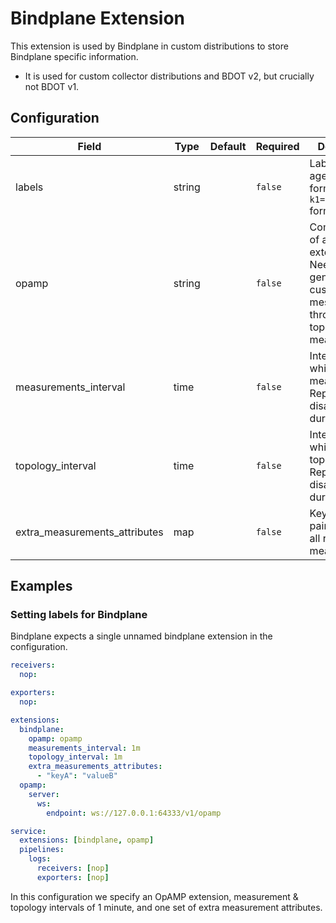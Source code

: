 # Bindplane Extension

This extension is used by Bindplane in custom distributions to store Bindplane specific information.

- It is used for custom collector distributions and BDOT v2, but crucially not BDOT v1.

## Configuration

| Field                         | Type   | Default | Required | Description                                                                                                      |
| ----------------------------- | ------ | ------- | -------- | ---------------------------------------------------------------------------------------------------------------- |
| labels                        | string |         | `false`  | Labels for the agent, formatted in `k1=v1,k2=v2` format.                                                         |
| opamp                         | string |         | `false`  | Component ID of an OpAMP extension. Needed to generate custom messages for throughput and topology measurements. |
| measurements_interval         | time   |         | `false`  | Interval on which to report measurements. Reporting is disabled if the duration is 0.                            |
| topology_interval             | time   |         | `false`  | Interval on which to report topology. Reporting is disabled if the duration is 0.                                |
| extra_measurements_attributes | map    |         | `false`  | Key-value pairs to add to all reported measurements.                                                             |

## Examples

### Setting labels for Bindplane

Bindplane expects a single unnamed bindplane extension in the configuration.

```yaml
receivers:
  nop:

exporters:
  nop:

extensions:
  bindplane:
    opamp: opamp
    measurements_interval: 1m
    topology_interval: 1m
    extra_measurements_attributes:
      - "keyA": "valueB"
  opamp:
    server:
      ws:
        endpoint: ws://127.0.0.1:64333/v1/opamp

service:
  extensions: [bindplane, opamp]
  pipelines:
    logs:
      receivers: [nop]
      exporters: [nop]
```

In this configuration we specify an OpAMP extension, measurement & topology intervals of 1 minute, and one set of extra measurement attributes.
